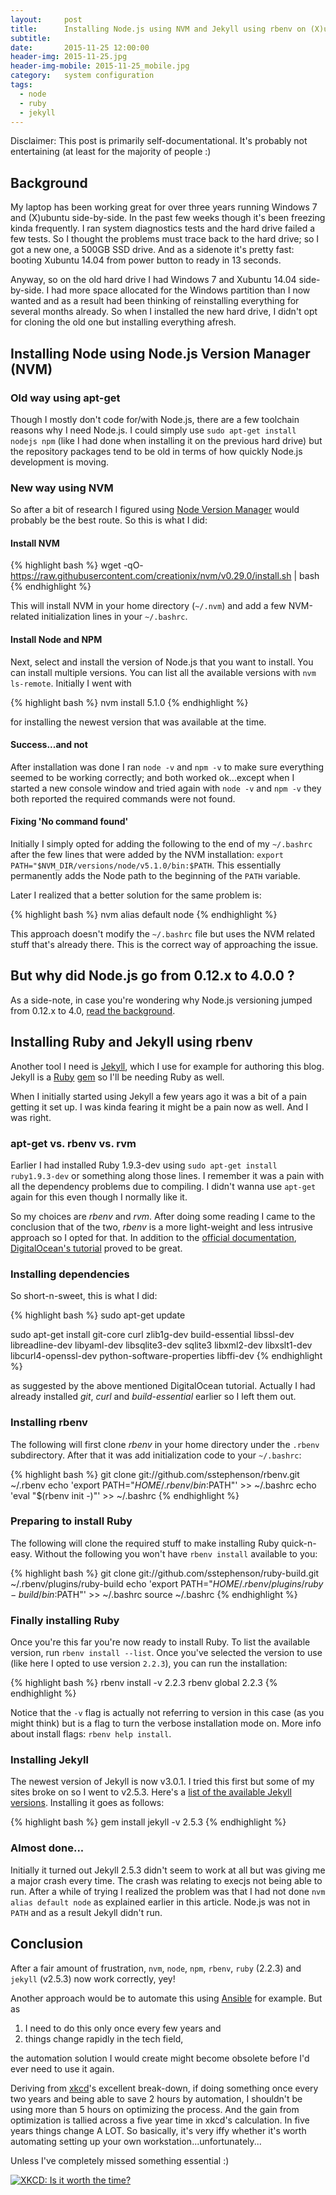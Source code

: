 ```yaml
---
layout:     post
title:      Installing Node.js using NVM and Jekyll using rbenv on (X)ubuntu 14.04
subtitle:   
date:       2015-11-25 12:00:00
header-img: 2015-11-25.jpg
header-img-mobile: 2015-11-25_mobile.jpg
category:   system configuration
tags:
  - node
  - ruby
  - jekyll
---
```


Disclaimer: This post is primarily self-documentational. It's probably not entertaining (at least for the majority of people :)

## Background

My laptop has been working great for over three years running Windows 7 and (X)ubuntu side-by-side. In the past few weeks though it's been freezing kinda frequently. I ran system diagnostics tests and the hard drive failed a few tests. So I thought the problems must trace back to the hard drive; so I got a new one, a 500GB SSD drive. And as a sidenote it's pretty fast: booting Xubuntu 14.04 from power button to ready in 13 seconds.

Anyway, so on the old hard drive I had Windows 7 and Xubuntu 14.04 side-by-side. I had more space allocated for the Windows partition than I now wanted and as a result had been thinking of reinstalling everything for several months already. So when I installed the new hard drive, I didn't opt for cloning the old one but installing everything afresh.

## Installing Node using Node.js Version Manager (NVM)

### Old way using apt-get

Though I mostly don't code for/with Node.js, there are a few toolchain reasons why I need Node.js. I could simply use `sudo apt-get install nodejs npm` (like I had done when installing it on the previous hard drive) but the repository packages tend to be old in terms of how quickly Node.js development is moving.

### New way using NVM

So after a bit of research I figured using [Node Version Manager](https://github.com/creationix/nvm) would probably be the best route. So this is what I did:

#### Install NVM

{% highlight bash %}
wget -qO- https://raw.githubusercontent.com/creationix/nvm/v0.29.0/install.sh | bash
{% endhighlight %}

This will install NVM in your home directory (`~/.nvm`) and add a few NVM-related initialization lines in your `~/.bashrc`.

#### Install Node and NPM

Next, select and install the version of Node.js that you want to install. You can install multiple versions. You can list all the available versions with `nvm ls-remote`. Initially I went with

{% highlight bash %}
nvm install 5.1.0
{% endhighlight %}

for installing the newest version that was available at the time.

#### Success...and not

After installation was done I ran `node -v` and `npm -v` to make sure everything seemed to be working correctly; and both worked ok...except when I started a new console window and tried again with `node -v` and `npm -v` they both reported the required commands were not found.

#### Fixing 'No command found'

Initially I simply opted for adding the following to the end of my `~/.bashrc` after the few lines that were added by the NVM installation: `export PATH="$NVM_DIR/versions/node/v5.1.0/bin:$PATH`. This essentially permanently adds the Node path to the beginning of the `PATH` variable.

Later I realized that a better solution for the same problem is:

{% highlight bash %}
nvm alias default node
{% endhighlight %}

This approach doesn't modify the `~/.bashrc` file but uses the NVM related stuff that's already there. This is the correct way of approaching the issue.

## But why did Node.js go from 0.12.x to 4.0.0 ?

As a side-note, in case you're wondering why Node.js versioning jumped from 0.12.x to 4.0, [read the background](http://apmblog.dynatrace.com/2015/09/05/all-you-need-to-know-about-node-js-4-0/).

## Installing Ruby and Jekyll using rbenv

Another tool I need is [Jekyll](https://jekyllrb.com/), which I use for example for authoring this blog. Jekyll is a [Ruby](https://www.ruby-lang.org) [gem](https://rubygems.org/gems/jekyll) so I'll be needing Ruby as well.

When I initially started using Jekyll a few years ago it was a bit of a pain getting it set up. I was kinda fearing it might be a pain now as well. And I was right.

### apt-get vs. rbenv vs. rvm

Earlier I had installed Ruby 1.9.3-dev using `sudo apt-get install ruby1.9.3-dev` or something along those lines. I remember it was a pain with all the dependency problems due to compiling. I didn't wanna use `apt-get` again for this even though I normally like it.

So my choices are *rbenv* and *rvm*. After doing some reading I came to the conclusion that of the two, *rbenv* is a more light-weight and less intrusive approach so I opted for that. In addition to the [official documentation](https://github.com/rbenv/rbenv), [DigitalOcean's tutorial](https://www.digitalocean.com/community/tutorials/how-to-install-ruby-on-rails-with-rbenv-on-ubuntu-14-04) proved to be great.

### Installing dependencies

So short-n-sweet, this is what I did:

{% highlight bash %}
sudo apt-get update

sudo apt-get install git-core curl zlib1g-dev build-essential libssl-dev libreadline-dev libyaml-dev libsqlite3-dev sqlite3 libxml2-dev libxslt1-dev libcurl4-openssl-dev python-software-properties libffi-dev
{% endhighlight %}

as suggested by the above mentioned DigitalOcean tutorial. Actually I had already installed *git*, *curl* and *build-essential* earlier so I left them out.

### Installing rbenv

The following will first clone *rbenv* in your home directory under the `.rbenv` subdirectory. After that it was add initialization code to your `~/.bashrc`:

{% highlight bash %}
git clone git://github.com/sstephenson/rbenv.git ~/.rbenv
echo 'export PATH="$HOME/.rbenv/bin:$PATH"' >> ~/.bashrc
echo 'eval "$(rbenv init -)"' >> ~/.bashrc
{% endhighlight %}

### Preparing to install Ruby

The following will clone the required stuff to make installing Ruby quick-n-easy. Without the following you won't have `rbenv install` available to you:

{% highlight bash %}
git clone git://github.com/sstephenson/ruby-build.git ~/.rbenv/plugins/ruby-build
echo 'export PATH="$HOME/.rbenv/plugins/ruby-build/bin:$PATH"' >> ~/.bashrc
source ~/.bashrc
{% endhighlight %}

### Finally installing Ruby

Once you're this far you're now ready to install Ruby. To list the available version, run `rbenv install --list`. Once you've selected the version to use (like here I opted to use version `2.2.3`), you can run the installation:

{% highlight bash %}
rbenv install -v 2.2.3
rbenv global 2.2.3
{% endhighlight %}

Notice that the `-v` flag is actually not referring to version in this case (as you might think) but is a flag to turn the verbose installation mode on. More info about install flags: `rbenv help install`.

### Installing Jekyll

The newest version of Jekyll is now v3.0.1. I tried this first but some of my sites broke on so I went to v2.5.3. Here's a [list of the available Jekyll versions](https://rubygems.org/gems/jekyll/versions). Installing it goes as follows:

{% highlight bash %}
gem install jekyll -v 2.5.3
{% endhighlight %}

### Almost done...

Initially it turned out Jekyll 2.5.3 didn't seem to work at all but was giving me a major crash every time. The crash was relating to execjs not being able to run. After a while of trying I realized the problem was that I had not done `nvm alias default node` as explained earlier in this article. Node.js was not in `PATH` and as a result Jekyll didn't run.

## Conclusion

After a fair amount of frustration, `nvm`, `node`, `npm`, `rbenv`, `ruby` (2.2.3) and `jekyll` (v2.5.3) now work correctly, yey!

Another approach would be to automate this using [Ansible](https://ansible.com) for example. But as

1. I need to do this only once every few years and
2. things change rapidly in the tech field,

the automation solution I would create might become obsolete before I'd ever need to use it again.

Deriving from [xkcd](https://xkcd.com)'s excellent break-down, if doing something once every two years and being able to save 2 hours by automation, I shouldn't be using more than 5 hours on optimizing the process. And the gain from optimization is tallied across a five year time in xkcd's calculation. In five years things change A LOT. So basically, it's very iffy whether it's worth automating setting up your own workstation...unfortunately...

Unless I've completely missed something essential :)

[![XKCD: Is it worth the time?](http://imgs.xkcd.com/comics/is_it_worth_the_time.png)](https://xkcd.com/1205/)